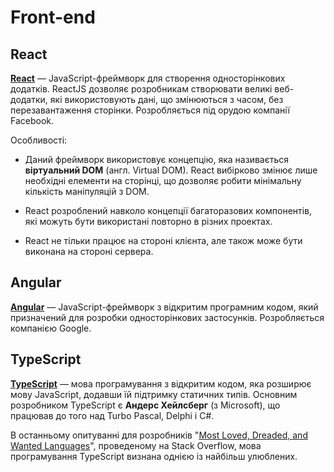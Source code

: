 # Front-end

## React

**[React](https://facebook.github.io/react/)** — JavaScript-фреймворк для створення односторінкових додатків. ReactJS дозволяє розробникам створювати великі веб-додатки, які використовують дані, що змінюються з часом, без перезавантаження сторінки. Розробляється під орудою компанії Facebook.

Особливості:

* Даний фреймворк використовує концепцію, яка називається **віртуальний DOM** (англ. Virtual DOM). React вибірково змінює лише необхідні елементи на сторінці, що дозволяє робити мінімальну кількість маніпуляцій з DOM.

* React розроблений навколо концепції багаторазових компонентів, які можуть бути використані повторно в різних проектах.

* React не тільки працює на стороні клієнта, але також може бути виконана на стороні сервера.

## Angular

**[Angular](https://angular.io)** — JavaScript-фреймворк з відкритим програмним кодом, який призначений для розробки односторінкових застосунків. Розробляється компанією Google.

## TypeScript

**[TypeScript](http://www.typescriptlang.org)** — мова програмування з відкритим кодом, яка розширює мову JavaScript, додавши їй підтримку статичних типів. Основним розробником TypeScript є **Андерс Хейлсберг** (з Microsoft), що працював до того над Turbo Pascal, Delphi і C#.

В останньому опитуванні для розробників "[Most Loved, Dreaded, and Wanted Languages](https://insights.stackoverflow.com/survey/2017#technology-most-loved-dreaded-and-wanted-languages)", проведеному на Stack Overflow, мова програмування TypeScript визнана однією із найбільш улюблених.